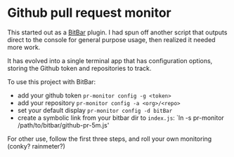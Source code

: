 # Github pull request monitor

This started out as a [BitBar](https://getbitbar.com/) plugin. I had spun off another script that outputs direct to the console for general purpose usage, then realized it needed more work.

It has evolved into a single terminal app that has configuration options, storing the Github token and repositories to track.


To use this project with BitBar:

- add your github token  `pr-monitor config -g <token>`
- add your repository `pr-monitor config -a <org>/<repo>`
- set your default display `pr-monitor config -d bitBar`
- create a symbolic link from your bitbar dir to `index.js`:  `ln -s pr-monitor /path/to/bitbar/github-pr-5m.js'

For other use, follow the first three steps, and roll your own monitoring (conky? rainmeter?)
